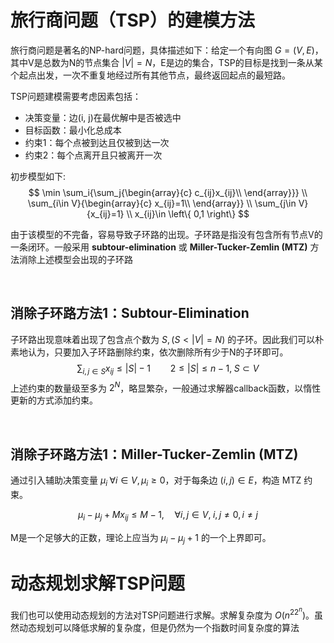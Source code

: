 
# 旅行商问题（TSP）的建模方法
旅行商问题是著名的NP-hard问题，具体描述如下：给定一个有向图 $G=(V,E)$，其中V是总数为N的节点集合 $|V|=N$，E是边的集合，TSP的目标是找到一条从某个起点出发，一次不重复地经过所有其他节点，最终返回起点的最短路。

TSP问题建模需要考虑因素包括：
- 决策变量：边(i, j)在最优解中是否被选中
- 目标函数：最小化总成本
- 约束1：每个点被到达且仅被到达一次
- 约束2：每个点离开且只被离开一次

初步模型如下:
$$
\min  \sum_i{\sum_j{\begin{array}{c}
	c_{ij}x_{ij}\\
\end{array}}}
\\
\sum_{i\in V}{\begin{array}{c}
	x_{ij}=1\\
\end{array}}
\\
\sum_{j\in V}{x_{ij}=1}
\\
x_{ij}\in \left\{ 0,1 \right\} 
$$

由于该模型的不完备，容易导致子环路的出现。子环路是指没有包含所有节点V的一条闭环。一般采用 **subtour-elimination** 或 **Miller-Tucker-Zemlin (MTZ)** 方法消除上述模型会出现的子环路

<br />

## **消除子环路方法1：Subtour-Elimination**
子环路出现意味着出现了包含点个数为 $S,(S<|V|=N)$ 的子环。因此我们可以朴素地认为，只要加入子环路删除约束，依次删除所有少于N的子环即可。
$$
\sum_{i,j\in S}{x_{ij}\le |S|-1} \qquad 2\le|S|\le n-1,\; S\subset V
$$
上述约束的数量级至多为 $2^N$，略显繁杂，一般通过求解器callback函数，以惰性更新的方式添加约束。

<br />

## **消除子环路方法1：Miller-Tucker-Zemlin (MTZ)**
通过引入辅助决策变量 $\mu_i \; \forall i \in V, \mu_i \ge 0$，对于每条边 $(i,j) \in E$，构造 MTZ 约束。

$$ \mu_i-\mu_j+Mx_{ij} \le M-1, \quad \forall i,j \in V, \; i,j\ne 0, i\ne j $$

M是一个足够大的正数，理论上应当为 $\mu_i -\mu_j+1$ 的一个上界即可。

# 动态规划求解TSP问题

我们也可以使用动态规划的方法对TSP问题进行求解。求解复杂度为 $O(n^22^n)$。虽然动态规划可以降低求解的复杂度，但是仍然为一个指数时间复杂度的算法
